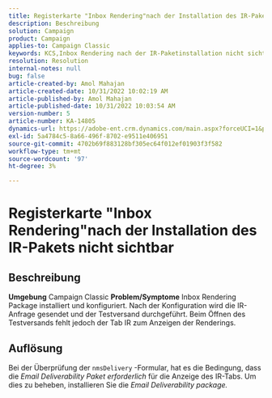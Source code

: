 ```yaml
---
title: Registerkarte "Inbox Rendering"nach der Installation des IR-Pakets nicht sichtbar
description: Beschreibung
solution: Campaign
product: Campaign
applies-to: Campaign Classic
keywords: KCS,Inbox Rendering nach der IR-Paketinstallation nicht sichtbar
resolution: Resolution
internal-notes: null
bug: false
article-created-by: Amol Mahajan
article-created-date: 10/31/2022 10:02:19 AM
article-published-by: Amol Mahajan
article-published-date: 10/31/2022 10:03:54 AM
version-number: 5
article-number: KA-14805
dynamics-url: https://adobe-ent.crm.dynamics.com/main.aspx?forceUCI=1&pagetype=entityrecord&etn=knowledgearticle&id=81ef1618-0359-ed11-9561-6045bd006079
exl-id: 5a4784c5-8a66-496f-8702-e9511e406951
source-git-commit: 4702b69f883128bf305ec64f012ef01903f3f582
workflow-type: tm+mt
source-wordcount: '97'
ht-degree: 3%

---
```


# Registerkarte &quot;Inbox Rendering&quot;nach der Installation des IR-Pakets nicht sichtbar

## Beschreibung

<b>Umgebung</b>
Campaign Classic
<b>Problem/Symptome</b>
Inbox Rendering Package installiert und konfiguriert. Nach der Konfiguration wird die IR-Anfrage gesendet und der Testversand durchgeführt. Beim Öffnen des Testversands fehlt jedoch der Tab IR zum Anzeigen der Renderings.


## Auflösung


Bei der Überprüfung der `nmsDelivery` -Formular, hat es die Bedingung, dass die *Email Deliverability* *Paket erforderlich* für die Anzeige des IR-Tabs. Um dies zu beheben, installieren Sie die *Email Deliverability package.*
